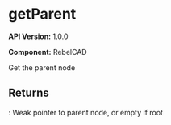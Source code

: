 # getParent

**API Version:** 1.0.0

**Component:** RebelCAD

Get the parent node

## Returns

: Weak pointer to parent node, or empty if root

